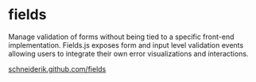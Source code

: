 fields
======

Manage validation of forms without being tied to a specific front-end implementation. Fields.js exposes form and input level validation events allowing users to integrate their own error visualizations and interactions.

 [schneiderik.github.com/fields](http://schneiderik.github.com/fields)
